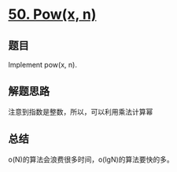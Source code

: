 # [50. Pow(x, n)](https://leetcode-cn.com/problems/powx-n/)

## 题目

Implement pow(x, n).

## 解题思路

注意到指数是整数，所以，可以利用乘法计算幂
## 总结

o(N)的算法会浪费很多时间，o(lgN)的算法要快的多。
